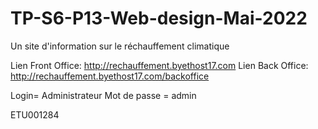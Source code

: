 # TP-S6-P13-Web-design-Mai-2022
 Un site d'information sur le réchauffement climatique
 
 Lien Front Office: http://rechauffement.byethost17.com
 Lien Back Office: http://rechauffement.byethost17.com/backoffice
 
 Login= Administrateur
 Mot de passe = admin
 
 ETU001284
